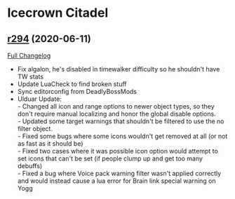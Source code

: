 # <DBM> Icecrown Citadel

## [r294](https://github.com/DeadlyBossMods/DBM-WotLK/tree/r294) (2020-06-11)
[Full Changelog](https://github.com/DeadlyBossMods/DBM-WotLK/compare/r293...r294)

- Fix algalon, he's disabled in timewalker difficulty so he shouldn't have TW stats  
- Update LuaCheck to find broken stuff  
- Sync editorconfig from DeadlyBossMods  
- Ulduar Update:  
      - Changed all icon and range options to newer object types, so they don't require manual localizing and honor the global disable options.  
      - Updated some target warnings that shouldn't be filtered to use the no filter object.  
      - Fixed some bugs where some icons wouldn't get removed at all (or not as fast as it should be)  
      - Fixed two cases where it was possible icon option would attempt to set icons that can't be set (if people clump up and get too many debuffs)  
      - Fixed a bug where Voice pack warning filter wasn't applied correctly and would instead cause a lua error for Brain link special warning on Yogg  
